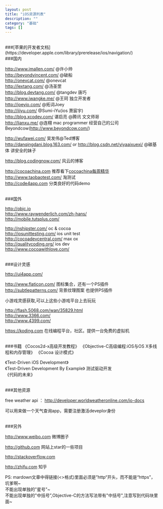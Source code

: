 ```yaml
---
layout: post
title: "iOS资源列表"
description: ""
category: "基础"
tags: []
---
```



<br/>
###[苹果的开发者文档](https://developer.apple.com/library/prerelease/ios/navigation/) 

<br/>
###国内

<http://www.imallen.com/>     @许小帅    
<http://beyondvincent.com/>    @破船    
<http://onevcat.com/>       @onevcat     
<http://lextang.com/>        @汤圣罡       
<http://blog.devtang.com/>     @tangdev 唐巧  
<http://www.iwangke.me/>    @王珂  独立开发者  
<http://joeyio.com/>           @拓词Joey  
<http://iiiyu.com/>           @Sumi-iYu(ios 萧宸宇)    
<http://blog.xcodev.com/>  谌启亮 @腾讯 文文师哥  
<http://lianxu.me/>      @连栩 mac programmer 经营自己的公司Beyondcow(<http://www.beyondcow.com/>) 

<http://wufawei.com/>       吴发伟@Ted博客  
<http://danqingdani.blog.163.com/> or <http://blog.csdn.net/yiyaaixuexi/>     @碳基体  讲安全的妹子

http://blog.codingnow.com/  风云的博客

<http://cocoachina.com> 推荐看下[cocoachina每周精华](http://www.cocoachina.com/special/jinghua/)   
<http://www.taobaotest.com/>   淘测试  
<http://code4app.com>   分类良好的代码demo 


<br/>
###国外

<http://objc.io>   
<http://www.raywenderlich.com/zh-hans/>  
<http://mobile.tutsplus.com/>
 
<http://nshipster.com/>  oc & cocoa  
<http://iosunittesting.com/>  ios unit test   
<http://cocoadevcentral.com/>  max ox     
<http://qualitycoding.org/>  ios dev   
<http://www.cocoawithlove.com/>  



<br/>
###设计灵感

<http://ui4app.com/>

<http://www.flaticon.com/>    图标集合，还有一个PS插件   
<http://subtlepatterns.com/>   背景纹理图案  也提供PS插件


小游戏灵感获取,可以上这些小游戏平台上去玩玩

<http://flash.5068.com/wan/35829.html>  
<http://www.3366.com/>      
<http://www.4399.com/>    

https://koding.com  在线编程平台，社区。提供一台免费的虚拟机

<br/>
###书籍
《Cocos2d-x高级开发教程》    
《Objective-C高级编程:iOS与OS X多线程和内存管理》  
《Cocoa 设计模式》    

《Test-Driven iOS Development》  
《Test-Driven Development By Example》 测试驱动开发  
《代码的未来》  

<br/>
###其他资源

free weather api ： <http://developer.worldweatheronline.com/io-docs>   

可以用来做一个天气查询app，需要注册激活deveplor身份


<br/>
###另外

<http://www.weibo.com>  微博圈子

<http://github.com> 网站上star的一些项目

<http://stackoverflow.com>    

<http://zhifu.com>  知乎


PS: mardown文章中得链接(<>格式)里面必须是”http“开头，而不能是“https”，坑爹啊~  
不能出现单独的"星号"~  
不能出现单独的"中括号”,Objective-C的方法写法带有"中括号",注意写到代码块里面~  


